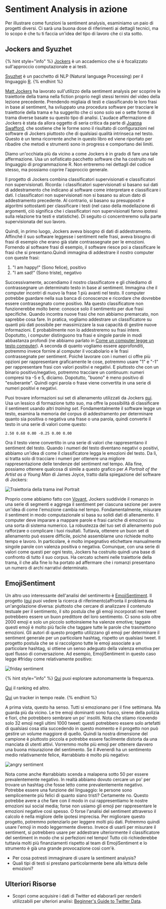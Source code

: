 # Sentiment Analysis in azione

Per illustrare come funzioni la sentiment analysis, esaminiamo un paio di progetti diversi. Ci sarà  una buona dose di riferimenti ai dettagli tecnici, ma lo scopo è che tu ti faccia   un'idea del tipo di lavoro che ci sta sotto.

## Jockers and Syuzhet

{% hint style="info" %}
[Jockers](https://www.matthewjockers.net) è un accademico che si è focalizzato sull'approccio computazionale e ai testi.&#x20;

[Syuzhet](https://cran.r-project.org/web/packages/syuzhet/vignettes/syuzhet-vignette.html) è un pacchetto di NLP (Natural language Processing) per il linguaggio [R](https://www.r-project.org/about.html).
{% endhint %}

[Matt Jockers](https://www.matthewjockers.net/2015/02/02/syuzhet/) ha lavorato sull'utilizzo della sentiment analysis per scoprire le traiettorie della trama nella fiction proprio negli stessi termini del video della lezione precedente. Prendendo migliaia di testi e classificando le loro frasi in base al sentiment, ha sviluppato una procedura software per tracciare le traiettorie della trama e ha suggerito che ci sono solo sei o sette forme di trama diverse basate su questo tipo di analisi. L'audace affermazione di Jockers è stata da allora oggetto di seria critica da parte di [Joanna Swafford](https://annieswafford.wordpress.com/2015/03/02/syuzhet/), che sostiene che le forme sono il risultato di configurazioni nel software di Jockers piuttosto che di qualsiasi qualità intrinseca nel testo. Questo è un tema ricorrente anche in questo libro ed viene riportato per ribadire che metodi e strumenti sono in progress e comportano dei limiti.

Diamo un'occhiata più da vicino a come Jockers è in grado di fare una tale affermazione. Usa un sofisticato pacchetto software che ha costruito nel linguaggio di programmazione R. Non entreremo nei dettagli del codice stesso, ma possiamo coprire l'approccio generale.&#x20;

Il progetto di Jockers combina classificatori supervisionati e classificatori non supervisionati. Ricorda: i classificatori supervisionati si basano sui dati di addestramento che indicano al software come interpretare e classificare i dati. I classificatori non supervisionati non si basano su alcun dato di addestramento precedente. Al contrario, si basano su presupposti e algoritmi sottostanti per classificare i testi (nel caso della modellazione di argomenti, ciò significa che i classificatori non supervisionati fanno ipotesi sulla relazione tra testi e statistiche). Di seguito ci concentreremo sulla parte supervisionata del suo lavoro.

Quindi, in primo luogo, Jockers aveva bisogno di dati di addestramento. Affinché il suo software leggesse i sentiment nelle frasi, aveva bisogno di frasi di esempio che erano già state contrassegnate per le emozioni. Fornendo al software frasi di esempio, il software riesce poi a classificare le  frasi che si presentano.Quindi immagina di addestrare il nostro computer con queste frasi:

1. "I am happy!" (Sono felice), positivo
2. "I am sad!" (Sono triste), negativo

Successivamente, accendiamo il nostro classificatore e gli chiediamo di contrassegnare un determinato testo in base al sentiment. Immagina che il computer incontri di nuovo la frase 1 più avanti nel testo. Il computer potrebbe guardare nella sua banca di conoscenze e ricordare che dovrebbe essere contrassegnato come positivo. Ma questo classificatore non funzionerebbe molto bene: conosce solo il sentimento per due frasi specifiche. Quando incontra nuove frasi che non abbiamo premarcato, non saprebbe cosa fare. In pratica, vogliamo addestrare un classificatore su quanti più dati possibile per massimizzare la sua capacità di gestire nuove informazioni. E probabilmente non lo addestreremo su frasi intere. Dopotutto, i computer distinguono tra frasi e singole parole in modi abbastanza profondi (ne abbiamo parlato in [Come un computer legge un testo computer](../cyborg-readers/computer-reading.md)). A seconda di quanto vogliamo essere approfonditi, potremmo invece fornire al computer il vocabolario e le frasi contrassegnate per sentiment. Poiché lavorare con i numeri ci offre più opzioni per rappresentare graficamente le cose, potremmo usare "1" e "-1" per rappresentare frasi con valori positivi e negativi. E piuttosto che con un binario positivo/negativo, potremmo tracciare un continuum: numeri compresi tra -5 e 5, diciamo. Dopotutto, "buono" è meno positivo di "esuberante". Quindi ogni parola o frase viene convertita in una serie di numeri positivi e negativi.

Puoi trovare informazioni sui set di allenamento utilizzati da Jockers [qui](https://github.com/mjockers/syuzhet#references). Usa un lessico di formazione tutto suo, ma offre la possibilità di classificare il sentiment usando altri _training set_. Fondamentalmente il software legge un testo, esamina la memoria del corpus di addestramento per determinare quanto sia positiva o negativa una frase o una parola, quindi converte il testo in una serie di valori come questo:

```
2.50 0.60 0.00 -0.25 0.00 0.00
```

Ora il testo viene convertito in una serie di valori che rappresentano il sentiment del testo. Quando i numeri del testo diventano negativi o positivi, abbiamo un'idea di come il classificatore legga le emozioni del testo. Da lì, si tratta solo di tracciare i numeri per ottenere una migliore rappresentazione delle tendenze del sentiment nel tempo. Alla fine, possiamo ottenere qualcosa di simile a questo grafico per _A Portrait of the Artist as a Young Man_ di James Joyce, tratto dalla spiegazione del software di Jockers:

![Traiettoria della trama inel Portrait](../assets/sentiment-analysis/jockers-portrait.jpg)

Proprio come abbiamo fatto con [Voyant](https://voyant-tools.org), Jockers suddivide il romanzo in una serie di segmenti e aggrega il sentiment per ciascuna sezione per avere un'idea di come l'emozione cambia nel tempo. Fondamentalmente, misurare il sentiment in modo computazionale si basa su solidi dati di allenamento. Il computer deve imparare a mappare parole e frasi cariche di emozioni su una sorta di sistema numerico. La robustezza del tuo set di allenamento può rafforzare o complicare i tuoi risultati. Tuttavia, ottenere un buon set di allenamento può essere difficile, poiché assemblarne uno richiede molto tempo e lavoro. In particolare, è molto impegnativo etichettare manualmente singole parole con valenza positiva o negativa. Comunque, con una serie di valori come questi per ogni testo, Jockers ha costruito quindi una base di confronto di tutto il suo corpus. Ha cercato schemi nelle traiettorie della trama, il che alla fine  lo ha portato ad affermare che  i romanzi presentano un numero di archi narrativi determinato.

## EmojiSentiment

Un altro uso interessante dell'analisi del sentimento è [EmojiSentiment](http://kt.ijs.si/data/Emoji\_sentiment\_ranking/emojimap.html). Il progetto ([qui](https://journals.plos.org/plosone/article?id=10.1371/journal.pone.0144296) puoi vedere la ricerca di riferimento)affronta il problema da un'angolazione diversa: piuttosto che cercare di analizzare il contenuto testuale per il sentimento, il sito postula che gli emoji incorporati nei tweet potrebbero essere un buon predittore del loro sentimento. Ci sono solo oltre 2000 emoji e solo un piccolo sottoinsieme ha valenze emotive; taggare questi emoji è molto più facile che taggare tutte le parole che trasmettono emozioni. Gli autori di questo progetto utilizzano gli emoji per determinare il sentiment generale per un particolare hashtag, rispetto un qualsiasi tweet. Il progetto postula che se si raccolgono tutte le emoji associate a un particolare hashtag, si ottiene un senso adeguato della valenza emotiva per quel flusso di conversazione. Ad esempio, EmojiSentiment in questo caso legge #friday come relativamente positivo:

![friday sentiment](../assets/sentiment-analysis/emoji-sentiment-friday.jpg)

{% hint style="info" %}
[Qui](https://home.unicode.org/emoji/emoji-frequency/) puoi esplorare autonomamente la frequenza.

[Qui](http://kt.ijs.si/data/Emoji\_sentiment\_ranking/index.html) il ranking ed altro.

[Qui](http://emojitracker.com) un tracker in tempo reale.
{% endhint %}

A prima vista, questo ha senso. Tutti si emozionano per il fine settimana. Ma guarda più da vicino. Le tre emoji dominanti sono fuoco, sirene della polizia e fiori, che potrebbero sembrare un po' insoliti. Nota che stiamo ricevendo solo 32 emoji negli ultimi 1000 tweet: questi potrebbero essere solo artefatti di qualsiasi cosa stia succedendo in questo momento e il progetto non può gestire un volume maggiore di quello. Quindi la nostra dimensione del campione è piuttosto piccola e potrebbe essere facilmente distorta da una manciata di utenti attivi. Vorremmo molte più emoji per ottenere davvero una buona misurazione del sentimento. Se il #venerdì ha un sentimento medio relativamente felice, #arrabbiato è molto più negativo:

![angry sentiment](../assets/sentiment-analysis/emoji-sentiment-angry.jpg)

Nota come anche #arrabbiato scenda a malapena sotto 50 per essere prevalentemente negativo. In realtà abbiamo dovuto cercare un po' per trovare un hashtag che fosse letto come prevalentemente negativo. Potrebbe essere una funzione del linguaggio: le persone sono semplicemente più felici di quanto siano tristi? Certamente no. Questo potrebbe avere a che fare con il modo in cui rappresentiamo le nostre emozioni sui social media; forse non usiamo gli emoji per rappresentare le emozioni negative così spesso. O forse l'analisi del sentiment attraverso il calcolo è nella migliore delle ipotesi imprecisa. Per migliorare questo progetto, potremmo potenziarlo per leggere molti più dati. Potremmo quindi usare l'emoji in modo leggermente diverso. Invece di usarli per misurare il sentiment, si potrebbero usare per addestrare ulteriormente il classificatore del sentiment in modo che si perfezioni nel tempo! Tutto ciò richiederebbe tuttavia molti più finanziamenti rispetto al team di EmojiSentiment e lo strumento è già una grande provocazione così com'è.

* Per cosa potresti immaginare di usare la sentiment analysis?&#x20;
* Quali tipi di testi si prestano particolarmente bene alla lettura delle emozioni?

## Ulteriori Risorse

* Scopri come acquisire i dati di Twitter ed elaborarli per renderli utilizzabili per ulteriori analisi: [Beginner's Guide to Twitter Data](https://programminghistorian.org/en/lessons/beginners-guide-to-twitter-data).
